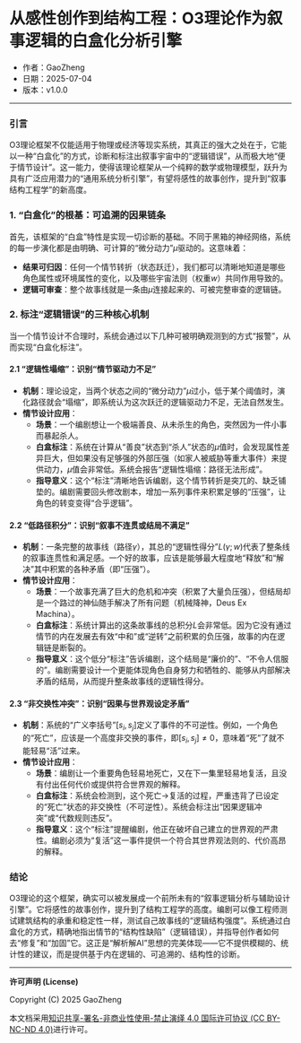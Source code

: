 # **从感性创作到结构工程：O3理论作为叙事逻辑的白盒化分析引擎**

- 作者：GaoZheng
- 日期：2025-07-04
- 版本：v1.0.0

---

### 引言
O3理论框架不仅能适用于物理或经济等现实系统，其真正的强大之处在于，它能以一种“白盒化”的方式，诊断和标注出叙事宇宙中的“逻辑错误”，从而极大地“便于情节设计”。这一能力，使得该理论框架从一个纯粹的数学或物理模型，跃升为具有广泛应用潜力的“通用系统分析引擎”，有望将感性的故事创作，提升到“叙事结构工程学”的新高度。

### 1. “白盒化”的根基：可追溯的因果链条
首先，该框架的“白盒”特性是实现一切诊断的基础。不同于黑箱的神经网络，系统的每一步演化都是由明确、可计算的“微分动力”$\mu$驱动的。这意味着：
* **结果可归因**：任何一个情节转折（状态跃迁），我们都可以清晰地知道是哪些角色属性或环境属性的变化，以及哪些宇宙法则（权重$w$）共同作用导致的。
* **逻辑可审查**：整个故事线就是一条由$\mu$连接起来的、可被完整审查的逻辑链。

### 2. 标注“逻辑错误”的三种核心机制
当一个情节设计不合理时，系统会通过以下几种可被明确观测到的方式“报警”，从而实现“白盒化标注”。

#### 2.1 “逻辑性塌缩”：识别“情节驱动力不足”
* **机制**：理论设定，当两个状态之间的“微分动力”$\mu$过小，低于某个阈值时，演化路径就会“塌缩”，即系统认为这次跃迁的逻辑驱动力不足，无法自然发生。
* **情节设计应用**：
    * **场景**：一个编剧想让一个极端善良、从未杀生的角色，突然因为一件小事而暴起杀人。
    * **白盒标注**：系统在计算从“善良”状态到“杀人”状态的$\mu$值时，会发现属性差异巨大，但如果没有足够强的外部压强（如家人被威胁等重大事件）来提供动力，$\mu$值会非常低。系统会报告“逻辑性塌缩：路径无法形成”。
    * **指导意义**：这个“标注”清晰地告诉编剧，这个情节转折是突兀的、缺乏铺垫的。编剧需要回头修改剧本，增加一系列事件来积累足够的“压强”，让角色的转变变得“合乎逻辑”。

#### 2.2 “低路径积分”：识别“叙事不连贯或结局不满足”
* **机制**：一条完整的故事线（路径$\gamma$），其总的“逻辑性得分”$L(\gamma;w)$代表了整条线的叙事连贯性和满足感。一个好的故事，应该是能够最大程度地“释放”和“解决”其中积累的各种矛盾（即“压强”）。
* **情节设计应用**：
    * **场景**：一个故事充满了巨大的危机和冲突（积累了大量负压强），但结局却是一个路过的神仙随手解决了所有问题（机械降神，Deus Ex Machina）。
    * **白盒标注**：系统计算出的这条故事线的总积分$L$会非常低。因为它没有通过情节的内在发展去有效“中和”或“逆转”之前积累的负压强，故事的内在逻辑链是断裂的。
    * **指导意义**：这个低分“标注”告诉编剧，这个结局是“廉价的”、“不令人信服的”。编剧需要设计一个更能体现角色自身努力和牺牲的、能够从内部解决矛盾的结局，从而提升整条故事线的逻辑性得分。

#### 2.3 “非交换性冲突”：识别“因果与世界观设定矛盾”
* **机制**：系统的“广义李括号”$[s_i, s_j]$定义了事件的不可逆性。例如，一个角色的“死亡”，应该是一个高度非交换的事件，即$[s_i, s_j] \neq 0$，意味着“死”了就不能轻易“活”过来。
* **情节设计应用**：
    * **场景**：编剧让一个重要角色轻易地死亡，又在下一集里轻易地复活，且没有付出任何代价或提供符合世界观的解释。
    * **白盒标注**：系统会检测到，这个死亡→复活的过程，严重违背了已设定的“死亡”状态的非交换性（不可逆性）。系统会标注出“因果逻辑冲突”或“代数规则违反”。
    * **指导意义**：这个“标注”提醒编剧，他正在破坏自己建立的世界观的严肃性。编剧必须为“复活”这一事件提供一个符合其世界观法则的、代价高昂的解释。

### 结论
O3理论的这个框架，确实可以被发展成一个前所未有的“叙事逻辑分析与辅助设计引擎”。它将感性的故事创作，提升到了结构工程学的高度。编剧可以像工程师测试建筑结构的承重和稳定性一样，测试自己故事线的“逻辑结构强度”。系统通过白盒化的方式，精确地指出情节的“结构性缺陷”（逻辑错误），并指导创作者如何去“修复”和“加固”它。这正是“解析解AI”思想的完美体现——它不提供模糊的、统计性的建议，而是提供基于内在逻辑的、可追溯的、结构性的诊断。

---

**许可声明 (License)**

Copyright (C) 2025 GaoZheng 

本文档采用[知识共享-署名-非商业性使用-禁止演绎 4.0 国际许可协议 (CC BY-NC-ND 4.0)](https://creativecommons.org/licenses/by-nc-nd/4.0/deed.zh-Hans)进行许可。
